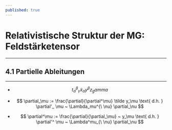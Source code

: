 ```yaml
---
published: true
---
```

# Relativistische Struktur der MG: Feldstärketensor

---

## 4.1 Partielle Ableitungen

---

- $$ t_\alpha^\beta_\gamma \tilde x_\alpha y^\beta z_gamma $$

- $$ \partial_\mu := \frac{\partial}{\partial^\mu} \tilde y_\mu \text{ d.h. } \partial'_ \mu ~ \Lambda_mu^{\ \nu} \partial_\nu $$


- $$ \partial^\mu := \frac{\partial}{\partial_\mu} ~ y_\mu \text{ d.h. } \partial'^ \mu ~ \Lambda^mu_{\ \nu} \partial_\nu $$